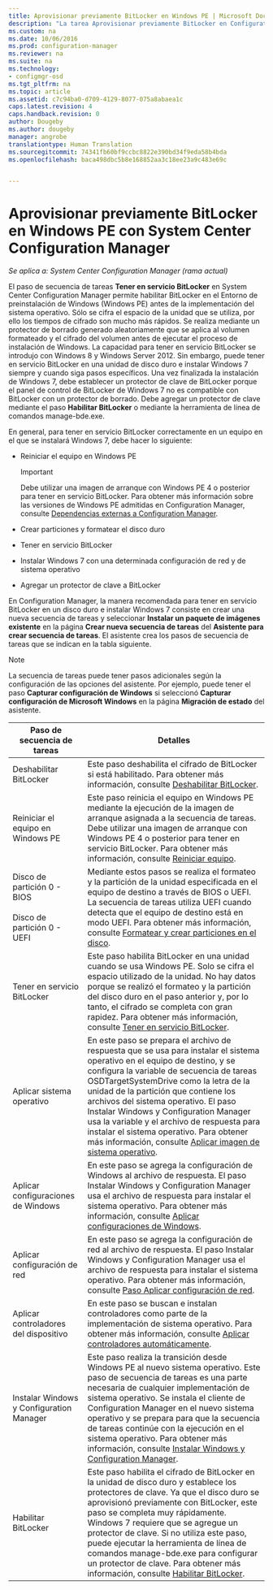 ```yaml
---
title: Aprovisionar previamente BitLocker en Windows PE | Microsoft Docs
description: "La tarea Aprovisionar previamente BitLocker en Configuration Manager habilita BitLocker en el Entorno de preinstalación de Windows antes de la implementación del sistema operativo."
ms.custom: na
ms.date: 10/06/2016
ms.prod: configuration-manager
ms.reviewer: na
ms.suite: na
ms.technology:
- configmgr-osd
ms.tgt_pltfrm: na
ms.topic: article
ms.assetid: c7c94ba0-d709-4129-8077-075a8abaea1c
caps.latest.revision: 4
caps.handback.revision: 0
author: Dougeby
ms.author: dougeby
manager: angrobe
translationtype: Human Translation
ms.sourcegitcommit: 74341fb60bf9ccbc8822e390bd34f9eda58b4bda
ms.openlocfilehash: baca498dbc5b8e168852aa3c18ee23a9c483e69c


---
```

# <a name="preprovision-bitlocker-in-windows-pe-with-system-center-configuration-manager"></a>Aprovisionar previamente BitLocker en Windows PE con System Center Configuration Manager

*Se aplica a: System Center Configuration Manager (rama actual)*

El paso de secuencia de tareas **Tener en servicio BitLocker** en System Center Configuration Manager permite habilitar BitLocker en el Entorno de preinstalación de Windows (Windows PE) antes de la implementación del sistema operativo. Sólo se cifra el espacio de la unidad que se utiliza, por ello los tiempos de cifrado son mucho más rápidos. Se realiza mediante un protector de borrado generado aleatoriamente que se aplica al volumen formateado y el cifrado del volumen antes de ejecutar el proceso de instalación de Windows. La capacidad para tener en servicio BitLocker se introdujo con Windows 8 y Windows Server 2012. Sin embargo, puede tener en servicio BitLocker en una unidad de disco duro e instalar Windows 7 siempre y cuando siga pasos específicos. Una vez finalizada la instalación de Windows 7, debe establecer un protector de clave de BitLocker porque el panel de control de BitLocker de Windows 7 no es compatible con BitLocker con un protector de borrado. Debe agregar un protector de clave mediante el paso **Habilitar BitLocker** o mediante la herramienta de línea de comandos manage-bde.exe.  

 En general, para tener en servicio BitLocker correctamente en un equipo en el que se instalará Windows 7, debe hacer lo siguiente:  

-   Reiniciar el equipo en Windows PE  

    > [!IMPORTANT]  
    >  Debe utilizar una imagen de arranque con Windows PE 4 o posterior para tener en servicio BitLocker. Para obtener más información sobre las versiones de Windows PE admitidas en Configuration Manager, consulte [Dependencias externas a Configuration Manager](../plan-design/infrastructure-requirements-for-operating-system-deployment.md#BKMK_ExternalDependencies).  

-   Crear particiones y formatear el disco duro  

-   Tener en servicio BitLocker  

-   Instalar Windows 7 con una determinada configuración de red y de sistema operativo  

-   Agregar un protector de clave a BitLocker  

 En Configuration Manager, la manera recomendada para tener en servicio BitLocker en un disco duro e instalar Windows 7 consiste en crear una nueva secuencia de tareas y seleccionar **Instalar un paquete de imágenes existente** en la página **Crear nueva secuencia de tareas** del **Asistente para crear secuencia de tareas**. El asistente crea los pasos de secuencia de tareas que se indican en la tabla siguiente.  

> [!NOTE]  
>  La secuencia de tareas puede tener pasos adicionales según la configuración de las opciones del asistente. Por ejemplo, puede tener el paso **Capturar configuración de Windows** si seleccionó **Capturar configuración de Microsoft Windows** en la página **Migración de estado** del asistente.  

|Paso de secuencia de tareas|Detalles|  
|------------------------|-------------|  
|Deshabilitar BitLocker|Este paso deshabilita el cifrado de BitLocker si está habilitado. Para obtener más información, consulte [Deshabilitar BitLocker](../understand/task-sequence-steps.md#BKMK_DisableBitLocker).|  
|Reiniciar el equipo en Windows PE|Este paso reinicia el equipo en Windows PE mediante la ejecución de la imagen de arranque asignada a la secuencia de tareas. Debe utilizar una imagen de arranque con Windows PE 4 o posterior para tener en servicio BitLocker. Para obtener más información, consulte [Reiniciar equipo](../understand/task-sequence-steps.md#BKMK_RestartComputer).|  
|Disco de partición 0 - BIOS<br /><br /> Disco de partición 0 - UEFI|Mediante estos pasos se realiza el formateo y la partición de la unidad especificada en el equipo de destino a través de BIOS o UEFI. La secuencia de tareas utiliza UEFI cuando detecta que el equipo de destino está en modo UEFI. Para obtener más información, consulte [Formatear y crear particiones en el disco](../understand/task-sequence-steps.md#BKMK_FormatandPartitionDisk).|  
|Tener en servicio BitLocker|Este paso habilita BitLocker en una unidad cuando se usa Windows PE. Solo se cifra el espacio utilizado de la unidad. No hay datos porque se realizó el formateo y la partición del disco duro en el paso anterior y, por lo tanto, el cifrado se completa con gran rapidez. Para obtener más información, consulte [Tener en servicio BitLocker](../understand/task-sequence-steps.md#BKMK_PreProvisionBitLocker).|  
|Aplicar sistema operativo|En este paso se prepara el archivo de respuesta que se usa para instalar el sistema operativo en el equipo de destino, y se configura la variable de secuencia de tareas OSDTargetSystemDrive como la letra de la unidad de la partición que contiene los archivos del sistema operativo. El paso Instalar Windows y Configuration Manager usa la variable y el archivo de respuesta para instalar el sistema operativo. Para obtener más información, consulte [Aplicar imagen de sistema operativo](../understand/task-sequence-steps.md#BKMK_ApplyOperatingSystemImage).|  
|Aplicar configuraciones de Windows|En este paso se agrega la configuración de Windows al archivo de respuesta. El paso Instalar Windows y Configuration Manager usa el archivo de respuesta para instalar el sistema operativo. Para obtener más información, consulte [Aplicar configuraciones de Windows](../understand/task-sequence-steps.md#BKMK_ApplyWindowsSettings).|  
|Aplicar configuración de red|En este paso se agrega la configuración de red al archivo de respuesta. El paso Instalar Windows y Configuration Manager usa el archivo de respuesta para instalar el sistema operativo. Para obtener más información, consulte [Paso Aplicar configuración de red](../understand/task-sequence-steps.md#BKMK_ApplyNetworkSettings).|  
|Aplicar controladores del dispositivo|En este paso se buscan e instalan controladores como parte de la implementación de sistema operativo. Para obtener más información, consulte [Aplicar controladores automáticamente](../understand/task-sequence-steps.md#BKMK_AutoApplyDrivers).|  
|Instalar Windows y Configuration Manager|Este paso realiza la transición desde Windows PE al nuevo sistema operativo. Este paso de secuencia de tareas es una parte necesaria de cualquier implementación de sistema operativo. Se instala el cliente de Configuration Manager en el nuevo sistema operativo y se prepara para que la secuencia de tareas continúe con la ejecución en el sistema operativo. Para obtener más información, consulte [Instalar Windows y Configuration Manager](../understand/task-sequence-steps.md#BKMK_SetupWindowsandConfigMgr).|  
|Habilitar BitLocker|Este paso habilita el cifrado de BitLocker en la unidad de disco duro y establece los protectores de clave. Ya que el disco duro se aprovisionó previamente con BitLocker, este paso se completa muy rápidamente. Windows 7 requiere que se agregue un protector de clave. Si no utiliza este paso, puede ejecutar la herramienta de línea de comandos manage-bde.exe para configurar un protector de clave. Para obtener más información, consulte [Habilitar BitLocker](../understand/task-sequence-steps.md#BKMK_EnableBitLocker).|  



<!--HONumber=Dec16_HO3-->


